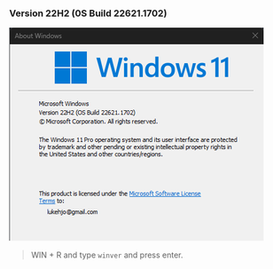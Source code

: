 ### **Version 22H2 (0S Build 22621.1702)**

<img src="/assets/winver.png">

> WIN + R and type `winver` and press enter. 